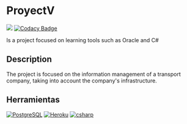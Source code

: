 # ProyectV

[![](https://github.com/SantiagoAndresDavid/ProyectV/actions/workflows/dotnet.yml/badge.svg)](https://github.com/SantiagoAndresDavid/ProyectV/actions/workflows/dotnet.yml)
[![Codacy Badge](https://api.codacy.com/project/badge/Grade/ee71310e772b4ead9f84ee95883534dc)](https://app.codacy.com/gh/SantiagoAndresDavid/ProyectV?utm_source=github.com&utm_medium=referral&utm_content=SantiagoAndresDavid/ProyectV&utm_campaign=Badge_Grade_Settings)

Is a project focused on learning tools such as Oracle and C#

## Description
The project is focused on the information management of a transport company, taking into account the company's infrastructure.

## Herramientas 
[![PostgreSQL](https://img.shields.io/static/v1?label=PostgreSql&message=v14.2&style=for-the-badge&logo=postgresql&labelColor=ffffff&color=000000)](https://PostgreSQL.org/)
[![Heroku](https://img.shields.io/static/v1?label=Heroku&message=v7.59.4&style=for-the-badge&logo=heroku&labelColor=800080&color=000000)](https://gradle.org/)
[![csharp](https://img.shields.io/static/v1?label=csharp&message=v6&style=for-the-badge&logo=csharp&labelColor=22272E&color=000000)](https://dotnet.microsoft.com/en-us/download/dotnet/6.0)